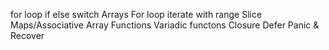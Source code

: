 for loop
if else
switch 
Arrays
For loop iterate with range
Slice
Maps/Associative Array
Functions
Variadic functons
Closure
Defer Panic & Recover




